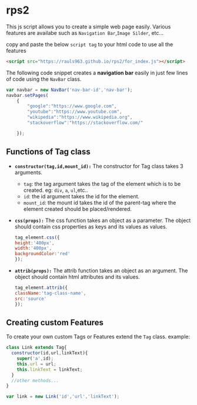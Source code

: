 # rps2

This js script allows you to create a simple web page easily. Various features are availabe such as ```Navigation Bar```,```Image Silder```, etc... 

copy and paste the below ```script tag``` to your html code to use all the features
```html
<script src="https://rauls963.github.io/rps2/for_index.js"></script>
```

The following code snippet creates a __navigation bar__ easily in just few lines of code using the ```NavBar``` class.
```javascript
var navbar = new NavBar('nav-bar-id','nav-bar');
navbar.setPages(
	{
		"google":"https://www.google.com",
		"youtube":"https://www.youtube.com",
		"wikipedia":"https://www.wikipedia.org",
		"stackoverflow":"https://stackoverflow.com/"

	});
```
## Functions of Tag class
* __```constructor(tag,id,mount_id):```__ The constructor for Tag class takes 3 arguments.
	* ```tag```: the tag argument takes the tag of the element which is to be created. eg: ```div```, ```a```, ```ul```,etc.. 
	* ```id```: the id argument takes the id for the element.
	* ```mount_id```: the mount id takes the id of the parent-tag where the element created should be placed/rendered.
	
* __```css(props):```__ The css function takes an object as a parameter. The object should contain css properties as keys and its values as values.
	```javascript
	tag_element.css({
	height:'400px',
	width:'400px',
	backgroundColor:'red'	
	});
	```
	
* __```attrib(props):```__ The attrib function takes an object as an argument. The object should contain html attributes and its values.
	```javascript
	tag_element.attrib({
	className:'tag-class-name',
	src:'source'
	});
	```

## Creating custom Features
To create your own custom Tags or Features extend the ```Tag``` class.
example:
```javascript
class Link extends Tag{
  constructor(id,url,linkText){
    super('a',id);
    this.url = url;
    this.linkText = linkText;
  }
  //other methods...
}

var link = new Link('id','url','linkText');

```
